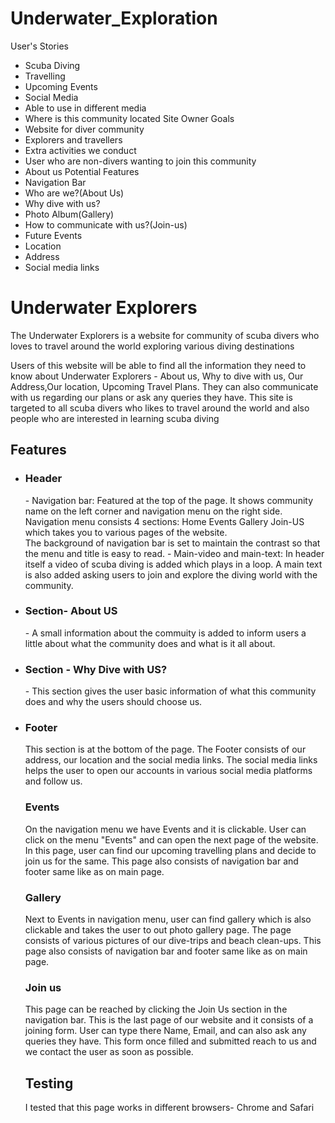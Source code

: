 # Underwater_Exploration
User's Stories
- Scuba Diving
- Travelling
- Upcoming Events
- Social Media
- Able to use in different media 
- Where is this community located
Site Owner Goals
- Website for diver community
- Explorers and travellers
- Extra activities we conduct
- User who are non-divers wanting to join this community
- About us
Potential Features
- Navigation Bar
- Who are we?(About Us)
- Why dive with us?
- Photo Album(Gallery)
- How to communicate with us?(Join-us)
- Future Events
- Location
- Address
- Social media links

<h1> Underwater Explorers </h2>
<p> The Underwater Explorers is a website for community of scuba divers who loves to travel around the world exploring various diving destinations</p>
<p>Users of this website will be able to find all the information they need to know about Underwater Explorers - About us, Why to dive with us, Our Address,Our location, Upcoming Travel Plans. They can also communicate with us regarding our plans or ask any queries they have. This site is targeted to all scuba divers who likes to travel around the world and also people who are interested in learning scuba diving </p>
<h2> Features</h2>
<ul>
<li>
<h3>Header</h3>
- Navigation bar: Featured at the top of the page. It shows community name on the left corner and navigation menu on the right       
      side.  Navigation menu consists 4 sections: Home Events Gallery Join-US which takes you to various pages of the website.
    <br>  The background of navigation bar is set to maintain the contrast so that the menu and title is easy to read.
- Main-video and main-text: In header itself a video of scuba diving is added which plays in a loop. A main text is also added asking users to join and explore the diving world with the community.
</li>
<li>
<h3>Section- About US</h3>
- A small information about the commuity is added to inform users a little about what the community does and what is it all about.
</li>
<li>
<h3>Section - Why Dive with US?</h3>
- This section gives the user basic information of what this community does and why the users should choose us.
</li>
<li><h3>Footer</h3>
This section is at the bottom of the page. The Footer consists of our address, our location and the social media links.
The social media links helps the user to open our accounts in various social media platforms and follow us. 
</li>
<h3> Events </h3>
On the navigation menu we have Events and it is clickable. User can click on the menu "Events" and can open the next page of the website.
In this page, user can find our upcoming travelling plans and decide to join us for the same.
This page also consists of navigation bar and footer same like as on main page.
<h3> Gallery </h3>
Next to Events in navigation menu, user can find gallery which is also clickable and takes the user to out photo gallery page.
The page consists of various pictures of our dive-trips and beach clean-ups. This page also consists of navigation bar and footer same like as on main page.
<h3> Join us</h3>
This page can be reached by clicking the Join Us section in the navigation bar. This is the last page of our website and it consists of a joining form. User can type there Name, Email, and can also ask any queries they have. This form once filled and submitted reach to us and we contact the user as soon as possible.
<h2>Testing</h2>
I tested that this page works in different browsers- Chrome and Safari
